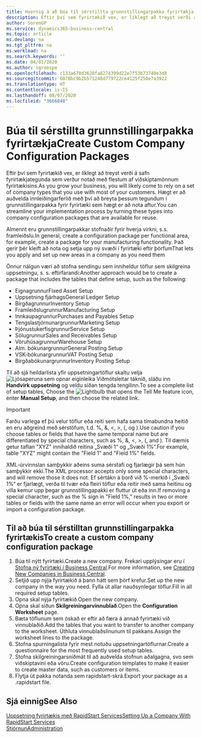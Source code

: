```yaml
---
title: Hvernig á að búa til sérstillta grunnstillingarpakka fyrirtækja | Microsoft Docs
description: Eftir því sem fyrirtækið vex, er líklegt að treyst verði á safn fyrirtækjategunda sem verður notað með flestum af viðskiptamönnum fyrirtækisins. Hægt er að auðvelda innleiðingarferlið með því að breyta þessum tegundum í grunnstillingarpakka fyrir fyrirtæki sem hægt er að nota aftur.
author: SorenGP
ms.service: dynamics365-business-central
ms.topic: article
ms.devlang: na
ms.tgt_pltfrm: na
ms.workload: na
ms.search.keywords: ''
ms.date: 04/01/2020
ms.author: sgroespe
ms.openlocfilehash: c133a678d3628fa8274399d22e7f53b73740e3d8
ms.sourcegitcommit: 6078bc9b2b571248d779722ce4125f250e7a3922
ms.translationtype: HT
ms.contentlocale: is-IS
ms.lasthandoff: 08/07/2020
ms.locfileid: "3666848"
---
```

# <a name="create-custom-company-configuration-packages"></a><span data-ttu-id="f7692-104">Búa til sérstillta grunnstillingarpakka fyrirtækja</span><span class="sxs-lookup"><span data-stu-id="f7692-104">Create Custom Company Configuration Packages</span></span>
<span data-ttu-id="f7692-105">Eftir því sem fyrirtækið vex, er líklegt að treyst verði á safn fyrirtækjategunda sem verður notað með flestum af viðskiptamönnum fyrirtækisins.</span><span class="sxs-lookup"><span data-stu-id="f7692-105">As you grow your business, you will likely come to rely on a set of company types that you use with most of your customers.</span></span> <span data-ttu-id="f7692-106">Hægt er að auðvelda innleiðingarferlið með því að breyta þessum tegundum í grunnstillingarpakka fyrir fyrirtæki sem hægt er að nota aftur.</span><span class="sxs-lookup"><span data-stu-id="f7692-106">You can streamline your implementation process by turning these types into company configuration packages that are available for reuse.</span></span>  

<span data-ttu-id="f7692-107">Almennt eru grunnstillingarpakkar stofnaðir fyrir hverja virkni, s.s. framleiðslu.</span><span class="sxs-lookup"><span data-stu-id="f7692-107">In general, create a configuration package per functional area, for example, create a package for your manufacturing functionality.</span></span> <span data-ttu-id="f7692-108">Það gerir þér kleift að nota og setja upp ný svæði í fyrirtæki eftir þörfum</span><span class="sxs-lookup"><span data-stu-id="f7692-108">That lets you apply and set up new areas in a company as you need them</span></span>  

<span data-ttu-id="f7692-109">Önnur nálgun væri að stofna sendingu sem inniheldur töflur sem skilgreina uppsetningu, s. s. eftirfarandi:</span><span class="sxs-lookup"><span data-stu-id="f7692-109">Another approach would be to create a package that includes the tables that define setup, such as the following:</span></span>  

-   <span data-ttu-id="f7692-110">Eignagrunnur</span><span class="sxs-lookup"><span data-stu-id="f7692-110">Fixed Asset Setup</span></span>  
-   <span data-ttu-id="f7692-111">Uppsetning fjárhags</span><span class="sxs-lookup"><span data-stu-id="f7692-111">General Ledger Setup</span></span>  
-   <span data-ttu-id="f7692-112">Birgðagrunnur</span><span class="sxs-lookup"><span data-stu-id="f7692-112">Inventory Setup</span></span>  
-   <span data-ttu-id="f7692-113">Framleiðslugrunnur</span><span class="sxs-lookup"><span data-stu-id="f7692-113">Manufacturing Setup</span></span>  
-   <span data-ttu-id="f7692-114">Innkaupagrunnur</span><span class="sxs-lookup"><span data-stu-id="f7692-114">Purchases and Payables Setup</span></span>  
-   <span data-ttu-id="f7692-115">Tengslastjórnunargrunnur</span><span class="sxs-lookup"><span data-stu-id="f7692-115">Marketing Setup</span></span>  
-   <span data-ttu-id="f7692-116">Þjónustukerfisgrunnur</span><span class="sxs-lookup"><span data-stu-id="f7692-116">Service Setup</span></span>  
-   <span data-ttu-id="f7692-117">Sölugrunnur</span><span class="sxs-lookup"><span data-stu-id="f7692-117">Sales and Receivables Setup</span></span>  
-   <span data-ttu-id="f7692-118">Vöruhúsagrunnur</span><span class="sxs-lookup"><span data-stu-id="f7692-118">Warehouse Setup</span></span>  
-   <span data-ttu-id="f7692-119">Alm. bókunargrunnur</span><span class="sxs-lookup"><span data-stu-id="f7692-119">General Posting Setup</span></span>  
-   <span data-ttu-id="f7692-120">VSK-bókunargrunnur</span><span class="sxs-lookup"><span data-stu-id="f7692-120">VAT Posting Setup</span></span>  
-   <span data-ttu-id="f7692-121">Birgðabókunargrunnur</span><span class="sxs-lookup"><span data-stu-id="f7692-121">Inventory Posting Setup</span></span>  

<span data-ttu-id="f7692-122">Til að sjá heildarlista yfir uppsetningartöflur skaltu velja ![Ljósaperuna sem opnar eiginleika Viðmótsleitar](media/ui-search/search_small.png "Segðu mér hvað þú vilt gera") táknið, sláðu inn **Handvirk uppsetning** og veldu síðan tengda tengilinn.</span><span class="sxs-lookup"><span data-stu-id="f7692-122">To see a complete list of setup tables, Choose the ![Lightbulb that opens the Tell Me feature](media/ui-search/search_small.png "Tell me what you want to do") icon, enter **Manual Setup**, and then choose the related link.</span></span>  

> [!IMPORTANT]
> <span data-ttu-id="f7692-123">Farðu varlega ef þú velur töflur eða reiti sem hafa sama tímabundna heitið en eru aðgreind með sérstöfum, t.d. %, &, <, >, (, og ).</span><span class="sxs-lookup"><span data-stu-id="f7692-123">Use caution if you choose tables or fields that have the same temporal name but are differentiated by special characters, such as %, &, <, >, (, and ).</span></span> <span data-ttu-id="f7692-124">Til dæmis getur taflan "XYZ" innihaldið reitina „Svæði 1“ og „Svæði 1%“.</span><span class="sxs-lookup"><span data-stu-id="f7692-124">For example, table "XYZ" might contain the "Field 1" and "Field 1%" fields.</span></span>
>
> <span data-ttu-id="f7692-125">XML-úrvinnslan samþykkir aðeins suma sérstafi og fjarlægir þá sem hún samþykkir ekki.</span><span class="sxs-lookup"><span data-stu-id="f7692-125">The XML processor accepts only some special characters, and will remove those it does not.</span></span> <span data-ttu-id="f7692-126">Ef sértákn á borð við %-merkið í „Svæði 1%“ er fjarlægt, verða til tvær eða fleiri töflur eða reitir með sama heitinu og villa kemur upp þegar grunnstillingapakki er fluttur út eða inn.</span><span class="sxs-lookup"><span data-stu-id="f7692-126">If removing a special character, such as the % sign in "Field 1%," results in two or more tables or fields with the same name an error will occur when you export or import a configuration package.</span></span>

## <a name="to-create-a-custom-company-configuration-package"></a><span data-ttu-id="f7692-127">Til að búa til sérstilltan grunnstillingarpakka fyrirtækis</span><span class="sxs-lookup"><span data-stu-id="f7692-127">To create a custom company configuration package</span></span>  
1.  <span data-ttu-id="f7692-128">Búa til nýtt fyrirtæki.</span><span class="sxs-lookup"><span data-stu-id="f7692-128">Create a new company.</span></span> <span data-ttu-id="f7692-129">Frekari upplýsingar eru í [Stofna ný fyrirtæki í Business Central](about-new-company.md).</span><span class="sxs-lookup"><span data-stu-id="f7692-129">For more information, see [Creating New Companies in Business Central](about-new-company.md).</span></span>  
3.  <span data-ttu-id="f7692-130">Setjið upp nýja fyrirtækið á þann hátt sem þörf krefur.</span><span class="sxs-lookup"><span data-stu-id="f7692-130">Set up the new company in the way you need.</span></span> <span data-ttu-id="f7692-131">Fylla út allar nauðsynlegar töflur.</span><span class="sxs-lookup"><span data-stu-id="f7692-131">Fill in all required setup tables.</span></span>  
4.  <span data-ttu-id="f7692-132">Opna skal nýja fyrirtækið.</span><span class="sxs-lookup"><span data-stu-id="f7692-132">Open the new company.</span></span>
5. <span data-ttu-id="f7692-133">Opna skal síðun **Skilgreiningarvinnublað**.</span><span class="sxs-lookup"><span data-stu-id="f7692-133">Open the **Configuration Worksheet** page.</span></span>  
6.  <span data-ttu-id="f7692-134">Bæta töflunum sem óskað er eftir að færa á annað fyrirtæki við vinnublaðið.</span><span class="sxs-lookup"><span data-stu-id="f7692-134">Add the tables that you want to transfer to another company to the worksheet.</span></span> <span data-ttu-id="f7692-135">Úthluta vinnublaðslínunum til pakkans.</span><span class="sxs-lookup"><span data-stu-id="f7692-135">Assign the worksheet lines to the package.</span></span>  
7.  <span data-ttu-id="f7692-136">Stofna spurningalista fyrir mest notuðu uppsetningartöflurnar.</span><span class="sxs-lookup"><span data-stu-id="f7692-136">Create a questionnaire for the most frequently used setup tables.</span></span>  
8.  <span data-ttu-id="f7692-137">Stofna skilgreiningarsniðmát til að auðvelda stofnun aðalgagna, svo sem viðskiptavini eða vöru.</span><span class="sxs-lookup"><span data-stu-id="f7692-137">Create configuration templates to make it easier to create master data, such as customers or items.</span></span>  
9.  <span data-ttu-id="f7692-138">Flytja út pakka notanda sem rapidstart-skrá.</span><span class="sxs-lookup"><span data-stu-id="f7692-138">Export your package as a .rapidstart file.</span></span>  

## <a name="see-also"></a><span data-ttu-id="f7692-139">Sjá einnig</span><span class="sxs-lookup"><span data-stu-id="f7692-139">See Also</span></span>  
[<span data-ttu-id="f7692-140">Uppsetning fyrirtækis með RapidStart Services</span><span class="sxs-lookup"><span data-stu-id="f7692-140">Setting Up a Company With RapidStart Services</span></span>](admin-set-up-a-company-with-rapidstart.md)  
[<span data-ttu-id="f7692-141">Stjórnun</span><span class="sxs-lookup"><span data-stu-id="f7692-141">Administration</span></span>](admin-setup-and-administration.md)
